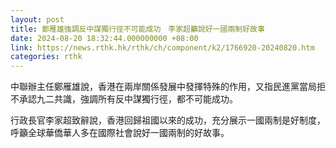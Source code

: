 ```yaml
---
layout: post
title: 鄭雁雄強調反中謀獨行徑不可能成功　李家超籲說好一國兩制好故事
date: 2024-08-20 18:32:44.000000000 +08:00
link: https://news.rthk.hk/rthk/ch/component/k2/1766920-20240820.htm
categories: rthk
---
```


中聯辦主任鄭雁雄說，香港在兩岸關係發展中發揮特殊的作用，又指民進黨當局拒不承認九二共識，強調所有反中謀獨行徑，都不可能成功。

行政長官李家超致辭說，香港回歸祖國以來的成功，充分展示一國兩制是好制度，呼籲全球華僑華人多在國際社會說好一國兩制的好故事。
